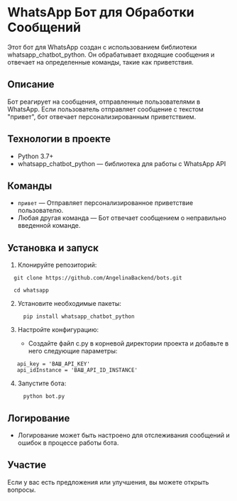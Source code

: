 
# WhatsApp Бот для Обработки Сообщений

Этот бот для WhatsApp создан с использованием библиотеки whatsapp_chatbot_python. Он обрабатывает входящие сообщения и отвечает на определенные команды, такие как приветствия.

## Описание

Бот реагирует на сообщения, отправленные пользователями в WhatsApp. Если пользователь отправляет сообщение с текстом "привет", бот отвечает персонализированным приветствием. 

## Технологии в проекте

- Python 3.7+
- whatsapp_chatbot_python — библиотека для работы с WhatsApp API

## Команды

- `привет` — Отправляет персонализированное приветствие пользователю.
- Любая другая команда — Бот отвечает сообщением о неправильно введенной команде.

## Установка и запуск

1. Клонируйте репозиторий:
```
  git clone https://github.com/AngelinaBackend/bots.git

  cd whatsapp
```
2. Установите необходимые пакеты:
```
     pip install whatsapp_chatbot_python
```   
3. Настройте конфигурацию:

   - Создайте файл c.py в корневой директории проекта и добавьте в него следующие параметры:
```
   api_key = 'ВАШ_API_KEY'
   api_idInstance = 'ВАШ_API_ID_INSTANCE'

 ```  
4. Запустите бота:
```
     python bot.py
 ```
## Логирование

- Логирование может быть настроено для отслеживания сообщений и ошибок в процессе работы бота.

## Участие

Если у вас есть предложения или улучшения, вы можете открыть вопросы.


